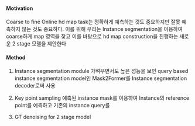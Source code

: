 #### Motivation
Coarse to fine
Online hd map task는 정확하게 예측하는 것도 중요하지만 잘못 예측하지 않는 것도 중요하다.
이를 위해 우리는 Instance segmentation을 이용하여 coarse하게 map 영역을 찾고 이를 바탕으로 hd map construction을 진행하는 새로운 2 stage 모델을 제안한다

#### Method
1. Instance segmentation module
		가벼우면서도 높은 성능을 보인 query based instance segmentation model인 Mask2Former를 Instance segmentation decoder로써 사용 

3. Key point sampling
		예측된 instance mask를 이용하여 Instance의 reference point를 예측하고 기존의 instance query를


3. GT denoising for 2 stage model